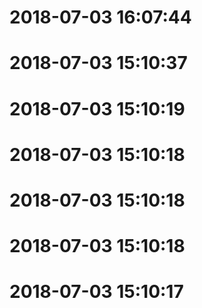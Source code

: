 # 2018-07-03 16:07:44



# 2018-07-03 15:10:37



# 2018-07-03 15:10:19



# 2018-07-03 15:10:18



# 2018-07-03 15:10:18



# 2018-07-03 15:10:18



# 2018-07-03 15:10:17



